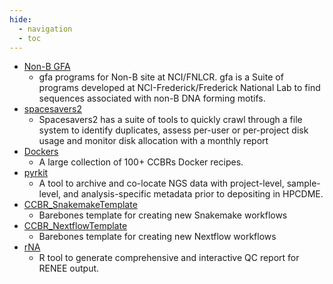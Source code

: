 ```yaml
---
hide:
  - navigation
  - toc
---
```



* [Non-B GFA](https://github.com/abcsFrederick/non-B_gfa)
    - gfa programs for Non-B site at NCI/FNLCR. gfa is a Suite of programs developed at NCI-Frederick/Frederick National Lab to find sequences associated with non-B DNA forming motifs.
* [spacesavers2](https://github.com/abcsFrederick/spacesavers2)
    - Spacesavers2 has a suite of tools to quickly crawl through a file system to identify duplicates, assess per-user or per-project disk usage and monitor disk allocation with a monthly report
* [Dockers](https://github.com/abcsFrederick/Dockers2)
    - A large collection of 100+ CCBRs Docker recipes.
* [pyrkit](https://github.com/abcsFrederick/pyrkit)
    - A tool to archive and co-locate NGS data with project-level, sample-level, and analysis-specific metadata prior to depositing in HPCDME.
* [CCBR_SnakemakeTemplate](https://github.com/abcsFrederick/CCBR_SnakemakeTemplate)
    - Barebones template for creating new Snakemake workflows
* [CCBR_NextflowTemplate](https://github.com/abcsFrederick/CCBR_NextflowTemplate)
    - Barebones template for creating new Nextflow workflows
* [rNA](https://github.com/abcsFrederick/rNA)
    - R tool to generate comprehensive and interactive QC report for RENEE output.